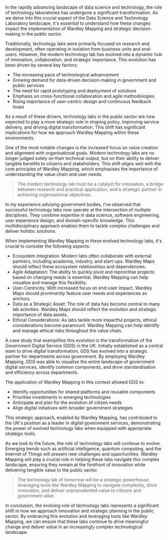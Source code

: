 In the rapidly advancing landscape of data science and technology, the role of technology laboratories has undergone a significant transformation. As we delve into this crucial aspect of the Data Science and Technology Laboratory landscape, it's essential to understand how these changes impact the implementation of Wardley Mapping and strategic decision-making in the public sector.

Traditionally, technology labs were primarily focused on research and development, often operating in isolation from business units and end-users. However, the modern technology lab has evolved into a dynamic hub of innovation, collaboration, and strategic importance. This evolution has been driven by several key factors:

- The increasing pace of technological advancement
- Growing demand for data-driven decision-making in government and public services
- The need for rapid prototyping and deployment of solutions
- Emphasis on cross-functional collaboration and agile methodologies
- Rising importance of user-centric design and continuous feedback loops

As a result of these drivers, technology labs in the public sector are now expected to play a more strategic role in shaping policy, improving service delivery, and driving digital transformation. This shift has significant implications for how we approach Wardley Mapping within these environments.

One of the most notable changes is the increased focus on value creation and alignment with organisational goals. Modern technology labs are no longer judged solely on their technical output, but on their ability to deliver tangible benefits to citizens and stakeholders. This shift aligns well with the core principles of Wardley Mapping, which emphasises the importance of understanding the value chain and user needs.

> The modern technology lab must be a catalyst for innovation, a bridge between research and practical application, and a strategic partner in achieving organisational objectives.

In my experience advising government bodies, I've observed that successful technology labs now operate at the intersection of multiple disciplines. They combine expertise in data science, software engineering, user experience design, and domain-specific knowledge. This multidisciplinary approach enables them to tackle complex challenges and deliver holistic solutions.

When implementing Wardley Mapping in these evolved technology labs, it's crucial to consider the following aspects:

- Ecosystem Integration: Modern labs often collaborate with external partners, including academia, industry, and start-ups. Wardley Maps should reflect these ecosystem relationships and dependencies.
- Agile Adaptation: The ability to quickly pivot and reprioritise projects based on changing needs is essential. Wardley Mapping can help visualise and manage this flexibility.
- User-Centricity: With increased focus on end-user impact, Wardley Maps should prominently feature user needs and experiences as anchors.
- Data as a Strategic Asset: The role of data has become central to many lab activities. Wardley Maps should reflect the evolution and strategic importance of data assets.
- Ethical Considerations: As labs tackle more impactful projects, ethical considerations become paramount. Wardley Mapping can help identify and manage ethical risks throughout the value chain.

A case study that exemplifies this evolution is the transformation of the Government Digital Service (GDS) in the UK. Initially established as a central team to drive digital transformation, GDS has evolved into a strategic partner for departments across government. By employing Wardley Mapping, GDS was able to visualise the entire landscape of government digital services, identify common components, and drive standardisation and efficiency across departments.

The application of Wardley Mapping in this context allowed GDS to:

- Identify opportunities for shared platforms and reusable components
- Prioritise investments in emerging technologies
- Anticipate and plan for the evolution of citizen needs
- Align digital initiatives with broader government strategies

This strategic approach, enabled by Wardley Mapping, has contributed to the UK's position as a leader in digital government services, demonstrating the power of evolved technology labs when equipped with appropriate strategic tools.

As we look to the future, the role of technology labs will continue to evolve. Emerging trends such as artificial intelligence, quantum computing, and the Internet of Things will present new challenges and opportunities. Wardley Mapping will play a crucial role in helping these labs navigate this complex landscape, ensuring they remain at the forefront of innovation while delivering tangible value to the public sector.

> The technology lab of tomorrow will be a strategic powerhouse, leveraging tools like Wardley Mapping to navigate complexity, drive innovation, and deliver unprecedented value to citizens and government alike.

In conclusion, the evolving role of technology labs represents a significant shift in how we approach innovation and strategic planning in the public sector. By embracing this evolution and leveraging tools like Wardley Mapping, we can ensure that these labs continue to drive meaningful change and deliver value in an increasingly complex technological landscape.